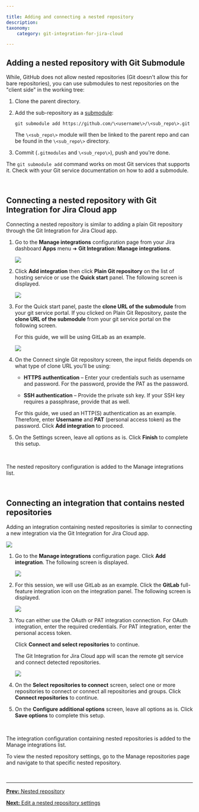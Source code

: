 ```yaml
---

title: Adding and connecting a nested repository
description:
taxonomy:
    category: git-integration-for-jira-cloud

---
```


## Adding a nested repository with Git Submodule

While, GitHub does not allow nested repositories (Git doesn't allow this for bare repositories), you can use submodules to nest repositories on the "client side" in the working tree:

1.  Clone the parent directory.

2.  Add the sub-repository as a [submodule](https://git-scm.com/book/en/v2/Git-Tools-Submodules):

    `git submodule add https://github.com/\<username\>/\<sub_repo\>.git`

    The `\<sub_repo\>` module will then be linked to the parent repo and can be found in the `\<sub_repo\>` directory.

3.  Commit (`.gitmodules` and `\<sub_repo\>`), push and you're done.

<div class="bbb-callout bbb--tip">
    <div class="irow">
    <div class="ilogobox">
        <span class="logoimg"></span>
    </div>
    <div class="imsgbox">
        The <code>git submodule add</code> command works on most Git services that supports it. Check with your Git service documentation on how to add a submodule.
    </div>
    </div>
</div>

&nbsp;

## Connecting a nested repository with Git Integration for Jira Cloud app

Connecting a nested repository is similar to adding a plain Git repository through the Git Integration for Jira Cloud app.

1.  Go to the **Manage integrations** configuration page from your Jira dashboard **Apps** menu ➜ **Git Integration: Manage integrations**.

    ![](/wp-content/uploads/gij-cloud-nested-repo-add-integration-new.png)

2.  Click **Add integration** then click **Plain Git repository** on the list of hosting service or use the **Quick start** panel. The following screen is displayed.

    ![](/wp-content/uploads/gij-cloud-nested-repo-add-integration-single.png)

3.  For the Quick start panel, paste the **clone URL of the submodule** from your git service portal. If you clicked on Plain Git Repository, paste the **clone URL of the submodule** from your git service portal on the following screen.

    For this guide, we will be using GitLab as an example.

    ![](/wp-content/uploads/gij-cloud-nested-repo-add-integration-auth.png)

4.  On the Connect single Git repository screen, the input fields depends on what type of clone URL you’ll be using:

    *   **HTTPS authentication** – Enter your credentials such as username and password. For the password, provide the PAT as the password.

    *   **SSH authentication** – Provide the private ssh key. If your SSH key requires a passphrase, provide that as well.

    For this guide, we used an HTTP(S) authentication as an example. Therefore, enter **Username** and **PAT** (personal access token) as the password. Click **Add integration** to proceed.

5.  On the Settings screen, leave all options as is. Click **Finish** to complete this setup.

&nbsp;

The nested repository configuration is added to the Manage integrations list.

&nbsp;

## Connecting an integration that contains nested repositories

Adding an integration containing nested repositories is similar to connecting a new integration via the Git Integration for Jira Cloud app.

![](/wp-content/uploads/gij-cloud-nested-repo-add-integration-new.png)

1.  Go to the **Manage integrations** configuration page. Click **Add integration**. The following screen is displayed.

    ![](/wp-content/uploads/git-cloud-nested-repo-add-full-integration-new.png)

2.  For this session, we will use GitLab as an example. Click the **GitLab** full-feature integration icon on the integration panel. The following screen is displayed.

    ![](/wp-content/uploads/gij-cloud-nested-repo-add-full-integration-pat.png)

3.  You can either use the OAuth or PAT integration connection. For OAuth integration, enter the required credentials. For PAT integration, enter the personal access token.

    Click **Connect and select repositories** to continue.

    The Git Integration for Jira Cloud app will scan the remote git service and connect detected repositories.

    ![](/wp-content/uploads/gij-cloud-nested-repo-add-full-integration-select-repos.png)

4.  On the **Select repositories to connect** screen, select one or more repositories to connect or connect all repositories and groups. Click **Connect repositories** to continue.

5.  On the **Configure additional options** screen, leave all options as is. Click **Save options** to complete this setup.

&nbsp;

The integration configuration containing nested repositories is added to the Manage integrations list.

To view the nested repository settings, go to the Manage repositories page and navigate to that specific nested repository.

&nbsp;
* * *

[**Prev:** Nested repository](/git-integration-for-jira-cloud/nested-repository-gij-cloud)

[**Next:** Edit a nested repository settings](/git-integration-for-jira-cloud/edit-nested-repository-settings-gij-cloud)


